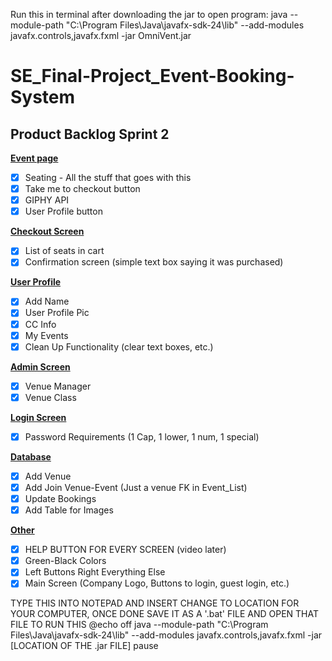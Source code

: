 Run this in terminal after downloading the jar to open program: java --module-path "C:\Program Files\Java\javafx-sdk-24\lib" --add-modules javafx.controls,javafx.fxml -jar OmniVent.jar

# SE_Final-Project_Event-Booking-System

## Product Backlog Sprint 2

<ins>**Event page**</ins>  
- [x] Seating - All the stuff that goes with this  
- [x] Take me to checkout button  
- [x] GIPHY API 
- [X] User Profile button  
      
<ins>**Checkout Screen**</ins>  
- [x] List of seats in cart  
- [x] Confirmation screen (simple text box saying it was purchased)  
      
<ins>**User Profile**</ins>  
- [x] Add Name    
- [x] User Profile Pic  
- [x] CC Info  
- [x] My Events
- [x] Clean Up Functionality (clear text boxes, etc.)
      
<ins>**Admin Screen**</ins>  
- [x] Venue Manager  
- [x] Venue Class  
      
<ins>**Login Screen**</ins>  
- [x] Password Requirements (1 Cap, 1 lower, 1 num, 1 special)  
      
<ins>**Database**</ins>  
- [x] Add Venue  
- [x] Add Join Venue-Event (Just a venue FK in Event_List)  
- [x] Update Bookings   
- [x] Add Table for Images  

<ins>**Other**</ins>  
- [X] HELP BUTTON FOR EVERY SCREEN (video later)  
- [x] Green-Black Colors
- [x] Left Buttons Right Everything Else
- [x] Main Screen (Company Logo, Buttons to login, guest login, etc.)  

TYPE THIS INTO NOTEPAD AND INSERT CHANGE TO LOCATION FOR YOUR COMPUTER, ONCE DONE SAVE IT AS A '.bat' FILE AND OPEN THAT FILE TO RUN THIS
@echo off
java --module-path "C:\Program Files\Java\javafx-sdk-24\lib" --add-modules javafx.controls,javafx.fxml -jar [LOCATION OF THE .jar FILE]
pause
